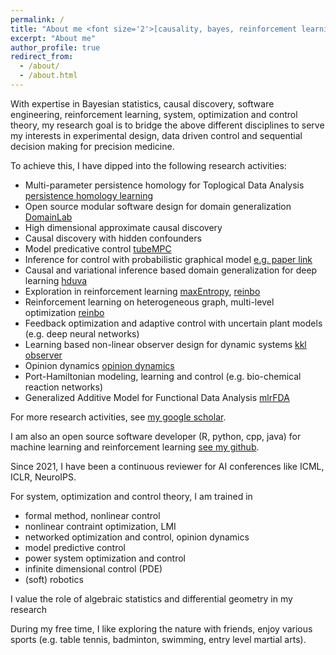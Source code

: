 ```yaml
---
permalink: /
title: "About me <font size='2'>[causality, bayes, reinforcement learning, optimization and control]<font>"
excerpt: "About me"
author_profile: true
redirect_from: 
  - /about/
  - /about.html
---
```


With expertise in Bayesian statistics, causal discovery, software engineering, reinforcement learning, system, optimization and control theory, my research goal is to bridge the above different disciplines to serve my interests in experimental design, data driven control and sequential decision making for precision medicine. 
  
To achieve this, I have dipped into the following research activities:

- Multi-parameter persistence homology for Toplogical Data Analysis [persistence homology learning](https://github.com/smilesun/multi_parameter_persistence_homology_path_learning)
- Open source modular software design for domain generalization [DomainLab](https://github.com/marrlab/DomainLab)
- High dimensional approximate causal discovery
- Causal discovery with hidden confounders
- Model predicative control [tubeMPC](https://github.com/smilesun/tube_mpc)
- Inference for control with probabilistic graphical model [e.g. paper link](https://ieeexplore.ieee.org/document/9003114)
- Causal and variational inference based domain generalization for deep learning [hduva](https://arxiv.org/pdf/2101.09436.pdf)
- Exploration in reinforcement learning [maxEntropy](http://proceedings.mlr.press/v97/zhao19d/zhao19d.pdf), [reinbo](https://link.springer.com/chapter/10.1007/978-3-030-43823-4_7)
- Reinforcement learning on heterogeneous graph, multi-level optimization [reinbo](https://link.springer.com/chapter/10.1007/978-3-030-43823-4_7)
- Feedback optimization and adaptive control with uncertain plant models (e.g. deep neural networks)
- Learning based non-linear observer design for dynamic systems [kkl observer](https://arxiv.org/pdf/2210.01476.pdf)
- Opinion dynamics [opinion dynamics](https://people.kth.se/~kallej/papers/network_ifac23xing.pdf)
- Port-Hamiltonian modeling, learning and control (e.g. bio-chemical reaction networks)
- Generalized Additive Model for Functional Data Analysis [mlrFDA](https://arxiv.org/pdf/1911.07511.pdf)

For more research activities, see [my google scholar](https://scholar.google.de/citations?user=FnWKUqYAAAAJ&hl=en).

I am also an open source software developer (R, python, cpp, java) for machine learning and reinforcement learning [see my github](https://github.com/smilesun).
 
Since 2021, I have been a continuous reviewer for AI conferences like ICML, ICLR, NeuroIPS.

For system, optimization and control theory, I am trained in 
  - formal method, nonlinear control
  - nonlinear contraint optimization, LMI
  - networked optimization and control, opinion dynamics
  - model predictive control
  - power system optimization and control
  - infinite dimensional control (PDE)
  - (soft) robotics
  
I value the role of algebraic statistics and differential geometry in my research 

During my free time, I like exploring the nature with friends, enjoy various sports (e.g. table tennis, badminton, swimming, entry level martial arts).
